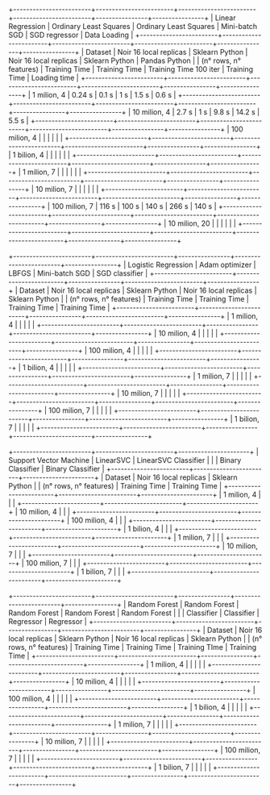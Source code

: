 +------------------------+------------------------+------------------------+------------------------+----------------+----------------+
|    Linear Regression   | Ordinary Least Squares | Ordinary Least Squares | Mini-batch SGD         | SGD regressor  | Data Loading   |
+------------------------+------------------------+------------------------+------------------------+----------------+----------------+
| Dataset                | Noir 16 local replicas | Sklearn Python         | Noir 16 local replicas | Sklearn Python | Pandas Python  |
| (n° rows, n° features) | Training Time          | Training Time          | Training Time 100 iter | Training Time  | Loading time   |
+------------------------+------------------------+------------------------+------------------------+----------------+----------------+
| 1 milion, 4            |         0.24 s         |          0.1 s         |           1 s          |      1.5 s     |     0.6 s      |
+------------------------+------------------------+------------------------+------------------------+----------------+----------------+
| 10 milion, 4           |         2.7 s          |          1 s           |          9.8 s         |      14.2 s    |     5.5 s      |
+------------------------+------------------------+------------------------+------------------------+----------------+----------------+
| 100 milion, 4          |                        |                        |                        |                |                |
+------------------------+------------------------+------------------------+------------------------+----------------+----------------+
| 1 bilion, 4            |                        |                        |                        |                |                |
+------------------------+------------------------+------------------------+------------------------+----------------+----------------+
| 1 milion, 7            |                        |                        |                        |                |                |
+------------------------+------------------------+------------------------+------------------------+----------------+----------------+
| 10 milion, 7           |                        |                        |                        |                |                |
+------------------------+------------------------+------------------------+------------------------+----------------+----------------+
| 100 milion, 7          |          116 s         |         100 s          |          140 s         |      266 s     |      140 s     |
+------------------------+------------------------+------------------------+------------------------+----------------+----------------+
| 10 milion, 20          |                        |                        |                        |                |                |
+------------------------+------------------------+------------------------+------------------------+----------------+----------------+




+------------------------+------------------------+----------------+------------------------+----------------+
|   Logistic Regression  | Adam optimizer         | LBFGS          | Mini-batch SGD         | SGD classifier |
+------------------------+------------------------+----------------+------------------------+----------------+
| Dataset                | Noir 16 local replicas | Sklearn Python | Noir 16 local replicas | Sklearn Python |
| (n° rows, n° features) | Training Time          | Training Time  | Training Time          | Training Time  |
+------------------------+------------------------+----------------+------------------------+----------------+
| 1 milion, 4            |                        |                |                        |                |
+------------------------+------------------------+----------------+------------------------+----------------+
| 10 milion, 4           |                        |                |                        |                |
+------------------------+------------------------+----------------+------------------------+----------------+
| 100 milion, 4          |                        |                |                        |                |
+------------------------+------------------------+----------------+------------------------+----------------+
| 1 bilion, 4            |                        |                |                        |                |
+------------------------+------------------------+----------------+------------------------+----------------+
| 1 milion, 7            |                        |                |                        |                |
+------------------------+------------------------+----------------+------------------------+----------------+
| 10 milion, 7           |                        |                |                        |                |
+------------------------+------------------------+----------------+------------------------+----------------+
| 100 milion, 7          |                        |                |                        |                |
+------------------------+------------------------+----------------+------------------------+----------------+
| 1 bilion, 7            |                        |                |                        |                |
+------------------------+------------------------+----------------+------------------------+----------------+




+------------------------+------------------------+----------------------+
| Support Vector Machine | LinearSVC              | LinearSVC Classifier |
|                        | Binary Classifier      | Binary Classifier    |
+------------------------+------------------------+----------------------+
| Dataset                | Noir 16 local replicas | Sklearn Python       |
| (n° rows, n° features) | Training Time          | Training Time        |
+------------------------+------------------------+----------------------+
| 1 milion, 4            |                        |                      |
+------------------------+------------------------+----------------------+
| 10 milion, 4           |                        |                      |
+------------------------+------------------------+----------------------+
| 100 milion, 4          |                        |                      |
+------------------------+------------------------+----------------------+
| 1 bilion, 4            |                        |                      |
+------------------------+------------------------+----------------------+
| 1 milion, 7            |                        |                      |
+------------------------+------------------------+----------------------+
| 10 milion, 7           |                        |                      |
+------------------------+------------------------+----------------------+
| 100 milion, 7          |                        |                      |
+------------------------+------------------------+----------------------+
| 1 bilion, 7            |                        |                      |
+------------------------+------------------------+----------------------+




+------------------------+------------------------+----------------+------------------------+----------------+
|      Random Forest     | Random Forest          | Random Forest  | Random Forest          | Random Forest  |
|                        | Classifier             | Classifier     | Regressor              | Regressor      |
+------------------------+------------------------+----------------+------------------------+----------------+
| Dataset                | Noir 16 local replicas | Sklearn Python | Noir 16 local replicas | Sklearn Python |
| (n° rows, n° features) | Training Time          | Training Time  | Training TIme          | Training Time  |
+------------------------+------------------------+----------------+------------------------+----------------+
| 1 milion, 4            |                        |                |                        |                |
+------------------------+------------------------+----------------+------------------------+----------------+
| 10 milion, 4           |                        |                |                        |                |
+------------------------+------------------------+----------------+------------------------+----------------+
| 100 milion, 4          |                        |                |                        |                |
+------------------------+------------------------+----------------+------------------------+----------------+
| 1 bilion, 4            |                        |                |                        |                |
+------------------------+------------------------+----------------+------------------------+----------------+
| 1 milion, 7            |                        |                |                        |                |
+------------------------+------------------------+----------------+------------------------+----------------+
| 10 milion, 7           |                        |                |                        |                |
+------------------------+------------------------+----------------+------------------------+----------------+
| 100 milion, 7          |                        |                |                        |                |
+------------------------+------------------------+----------------+------------------------+----------------+
| 1 bilion, 7            |                        |                |                        |                |
+------------------------+------------------------+----------------+------------------------+----------------+